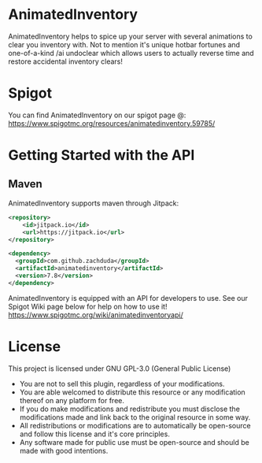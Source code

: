 # AnimatedInventory
AnimatedInventory helps to spice up your server with several animations to clear you inventory with. Not to mention it's unique hotbar fortunes and one-of-a-kind /ai undoclear which allows users to actually reverse time and restore accidental inventory clears!

# Spigot
You can find AnimatedInventory on our spigot page @: https://www.spigotmc.org/resources/animatedinventory.59785/

# Getting Started with the API

## Maven
AnimatedInventory supports maven through Jitpack:
```xml
<repository>
    <id>jitpack.io</id>
    <url>https://jitpack.io</url>
</repository>
```
```xml
<dependency>
  <groupId>com.github.zachduda</groupId>
  <artifactId>animatedinventory</artifactId>
  <version>7.8</version>
</dependency>
```

AnimatedInventory is equipped with an API for developers to use. See our Spigot Wiki page below for help on how to use it!
https://www.spigotmc.org/wiki/animatedinventoryapi/

# License
This project is licensed under GNU GPL-3.0 (General Public License)
- You are not to sell this plugin, regardless of your modifications.
- You are able welcomed to distribute this resource or any modification thereof on any platform for free.
- If you do make modifications and redistribute you must disclose the modifications made and link back to the original resource in some way.
- All redistributions or modifications are to automatically be open-source and follow this license and it's core principles.
- Any software made for public use must be open-source and should be made with good intentions.
